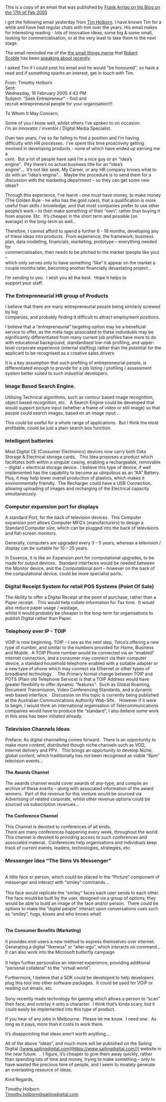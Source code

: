 
This is a copy of an email that was published by [Frank Arrigo on his Blog on the 17th of Feb 2005](https://learn.microsoft.com/en-us/archive/blogs/frankarr/lots-of-ideas-some-big-some-small)

I got the following email yesterday from [Tim Holborn](https://www.sailingdigital.com/). I have known Tim for a while and have had regular chats with him over the years. His email makes for interesting reading - lots of innovative ideas, some big & some small, looking for commercialisation, or at the very least to take them to the next stage.

The email reminded me of the [the small things meme](https://radio.weblogs.com/0001011/2005/02/01.html#a9308%20) that [Robert Scoble](https://radio.weblogs.com/0001011/) has been [speaking about recently](https://radio.weblogs.com/0001011/2005/02/14.html#a9421).

I asked Tim if I could post his email and he would "be honoured", so have a read and if something sparks an interest, get in touch with Tim.

From: Timothy Holborn  
Sent:  
Wednesday, 16 February 2005 4:43 PM  
Subject: "Seek Entrepreneur" - find and  
recruit entrepreneural people for your organisation!!!

To Whom It May Concern; 

Some of you I know well, whilst others I’ve spoken to on occasion.   
I’m an innovator / inventor / Digital Media Specialist. 

Over two years, I’ve so far failing to find a position and I’m having  
difficulty with HR processes.  I’ve spent this time proactively getting  
involved in developing products - none of which have ended up earning me a  
cent.  But a lot of people have said I’m a nice guy or an “idea’s  
engine”.  Pity there’s no actual business title for an “idea’s  
engine”…  It’s not like seek, My Career, or any HR company knows what to  
do with an “idea’s engine”…  Maybe the procedure is to send them for a  
discussion with the marketing department – so they can get some new ideas?

Through this experience, I’ve learnt - one must have money, to make money  
(The Golden Rule - he who has the gold rules), that a qualification is more  
useful than skills / knowledge, and that most companies prefer to use other  
people’s work – to then make something of their “own”, rather than buying it  
from anyone. Etc.  It’s cheaper in the short term and possible (on  
average) in the long-term as well...

Therefore, I cannot afford to spend a further 6 - 18 months, developing any  
of these ideas into products.  From experience, the framework; business  
plan, data modelling, financials, marketing, prototype – everything needed for  
commercialisation, then needs to be pitched to the market (people like you) –  
which only serves only to have something “like” it appear on the market a  
couple months later, becoming another financially devastating project… 

I’m sending to you.  I wish you all the best.  Hope it helps to  
support your staff. 

### **The Entrepreneurial HR group of Products**  

I believe that there are many entrepreneurial people being similarly screwed by big  
companies, and probably finding it difficult to attract employment positions. 

I believe that a “entrepreneurial” targeting option may be a beneficial service to offer, as the meta-tags associated to these individuals may be significantly differentiated from many current job profiles have more to do with educational background, standardised low-risk profiling, and upper-level corporate experience (internal staffing) rather than the potential for the applicant to be recognised as a creative sales drivers.  

It is a key assumption that such profiling of entrepreneurial people, is differentiated enough to provide for a job listing / profiling / assessment system better suited to such industrial developers.

### **Image Based Search Engine.** 

Utilising Technical algorithms, such as contour based image recognition, object based recognition, etc.   A Search Engine could be developed that would support picture input (whether a frame of video or still image) so that people could search images, based on an image input… 

This could be useful for a whole range of applications.  But I think the most profitable, could be just a plain search box function.

### **Intelligent batteries**  

Most Digital CE (Consumer Electronics) devices now carry both Data Storage & Electrical storage cards.   This Idea proposes a product which facilitates both within a singular casing, enabling a rechargeable, removable – digital + electrical storage device.  I believe this type of device, if well implemented has the capability to become as ubiquitous as an “AA” Battery.  Plus, it may help lower overall production of plastics, which makes it environmentally friendly.  The Recharger could have a USB Connection, allowing uploading of images and recharging of the Electrical capacity simultaneously. 

### **Computer expansion port for displays**  

A standard Port, for the back of television devices.  This Computer expansion port allows Computer MFG’s (manufacturers) to design a Standard Computer size, which can be plugged into the back of televisions and flat-screen monitors. 

Generally, computers are upgraded every 3 – 5 years, whereas a television / display can be suitable for 10 – 25 years.

In Essence, it is like an Expansion port for computational upgrades, to be made for output devices.  Standard interfaces would be needed between the Monitor device, and the Computational port – however on the back of the computational device, could be more specialist ports.

### **Digital Receipt System for retail POS Systems (Point Of Sale)**  

The Ability to offer a Digital Receipt at the point of purchase, rather than a Paper receipt.   This would help collate information for Tax time.  It would also reduce paper usage / wastage,  
whilst it would probably be cheaper in the long-term for organisations to publish Digital rather than Paper.

### **Telephony over IP - TOIP**  

VOIP is now beginning. TOIP – I see as the next step, Telco’s offering a new type of number, and similar to the numbers provided for Home, Business and Mobile.  A TOIP Phone number would be connected via an “enabled” internet connection, and a consumer may connect via their computer device, a standard household telephone enabled with a suitable adapter or a new type of phone which may connect via Ethernet or other types of broadband technology.    The Primary format change between TOIP and POTS (Plain old Telephone Service) is that a TOIP Address would have greater flexibility to offer dynamic “features”.  
Such as Global Roaming, Document Transmission, Video Conferencing Standards, and a dynamic web based interface.   Discussion on this topic is currently being published at the Australian Communications Authority Web-Site.   However if it were to begin, I would think an international organisation of Telecommunications companies would have to produce the “standard”, I also believe some work in this area has been initiated already.

### **Television Channels Ideas**

Preface; As digital channelling comes forward.  There is an opportunity to make more content, distributed though niche channels such as VOD, Internet delivery and PPV.   This brings an opportunity to develop Niche, global content, which traditionally has not been recognised as viable “6pm” television events…

#### **The Awards Channel**  
The awards channel would cover awards of any-type, and compile an archive of these events – along with associated information of the award winners.  Part of the revenue for this venture would be sourced via Advertising of related corporate, whilst other revenue options could be sourced via subscription revenues…

#### **The Conference Channel**  
This Channel is devoted to conferences of all kinds.  
There are many conferences happening every week, throughout the world.  This channel is devoted to providing access to such conferences and associated material.  Conferences help organisations and individuals keep track of current events, leaders, technologies, strategies, etc.  

### **Messenger Idea** **“The Sims Vs Messenger”**
   
A little face or person, which could be placed in the “Picture” component of messenger and interact with “smiley” commands…  
   
This face would replicate the “smiley” faces each user sends to each other.   
The face would be built by the user, designed via a group of options; they would be able to build an image of the face and/or person.  There could be options to make the “digital people” interact upon conversations cues such as “smiley”, hugs, kisses and who knows what!  
   
#### **The Consumer Benefits (Marketing)**  
It provides end-users a new method to express themselves over internet.  Generating a digital “likeness” or “alter-ego”, which interacts on command… It can also work into the Microsoft butterfly campaign  
   
It helps further personalise an internet experience, providing additional “personal collateral” to the “virtual world”.

Furthermore, I believe that a SDK could be developed to help developers plug this tool into other software packages.  It could be used for VOIP or reading out emails, etc.   
   
Sony recently made technology for gaming which allows a person to “scan” their face, and overlay it onto a character.  I think that’s kinda scary, but it could easily be implemented into this type of product.

If you hear of any jobs in Melbourne.  Please let me know.  I need one.  As long as it pays, more than it costs to work there.

It’s disappointing that ideas aren’t worth anything…

All of the above “ideas”, and much more will be published on the Sailing Digital ([www.sailingdigital.com](https://www.sailingdigital.com/)) website in the near future.  .  I figure, it’s cheaper to give them away quickly, rather than spending lots of time and money, trying to make something – only to have wasted the precious time of people, and I seem to innately generate an everlasting resource of ideas.

Kind Regards,

Timothy Holborn  
[Timothy.holborn@sailingdigital.com](mailto:Timothy.holborn@sailingdigital.com)